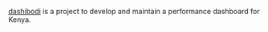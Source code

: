 [dashibodi](http://dashibodi.com) is a project to develop and maintain a performance dashboard for Kenya.
